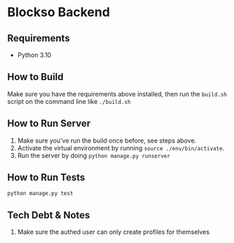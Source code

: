 # Blockso Backend

## Requirements 
 - Python 3.10

## How to Build  
Make sure you have the requirements above installed, then run the `build.sh` script on the command line like `./build.sh`

## How to Run Server  
1. Make sure you've run the build once before, see steps above.
2. Activate the virtual environment by running `source ./env/bin/activate`.
3. Run the server by doing `python manage.py runserver`  

## How to Run Tests  
`python manage.py test`

## Tech Debt & Notes  
1. Make sure the authed user can only create profiles for themselves
